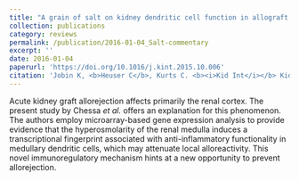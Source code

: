 ```yaml
---
title: "A grain of salt on kidney dendritic cell function in allograft rejection"
collection: publications
category: reviews
permalink: /publication/2016-01-04_Salt-commentary
excerpt: ''
date: 2016-01-04
paperurl: 'https://doi.org/10.1016/j.kint.2015.10.006'
citation: 'Jobin K, <b>Heuser C</b>, Kurts C. <b><i>Kid Int</i></b> Kid Int. Jan 4, 2016 89(1): 14–16.'
---
```


Acute kidney graft allorejection affects primarily the renal cortex. The present study by Chessa *et al.* offers an explanation for this phenomenon. The authors employ microarray-based gene expression analysis to provide evidence that the hyperosmolarity of the renal medulla induces a transcriptional fingerprint associated with anti-inflammatory functionality in medullary dendritic cells, which may attenuate local alloreactivity. This novel immunoregulatory mechanism hints at a new opportunity to prevent allorejection.
